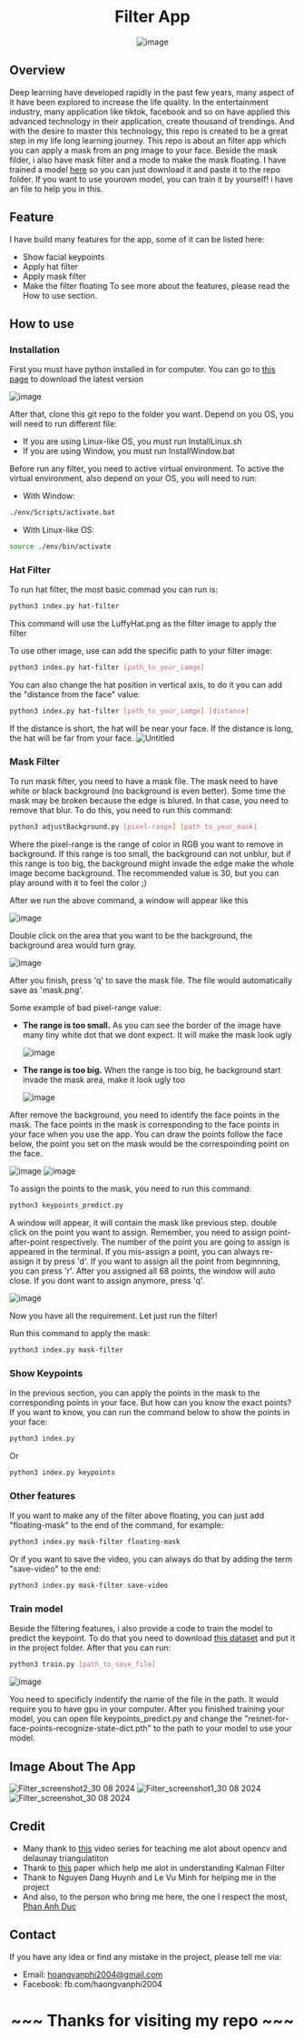 <div align="center">

  # Filter App
  ![image](https://github.com/user-attachments/assets/0cdc3ccf-2bc6-47c4-90a7-f5cabf339642)

</div>

## Overview
Deep learning have developed rapidly in the past few years, many aspect of it have been explored to increase the life quality. In the entertainment industry, many application like tiktok, facebook and so on have applied this advanced technology in their application, create thousand of trendings. And with the desire to master this technology, this repo is created to be a great step in my life long learning journey. This repo is about an filter app which you can apply a mask from an png image to your face. Beside the mask filder, i also have mask filter and a mode to make the mask floating. I have trained a model <a href="https://drive.google.com/file/d/1Cu9A3EWkNJ34Zbr6U0hkQUgG4qzMaE5P/view?usp=drive_link">here</a> so you can just download it and paste it to the repo folder. If you want to use yourown model, you can train it by yourself! i have an file to help you in this.

## Feature
I have build many features for the app, some of it can be listed here:
- Show facial keypoints
- Apply hat filter
- Apply mask filter
- Make the filter floating
To see more about the features, please read the How to use section.
## How to use
### Installation
First you must have python installed in for computer. You can go to [this page](https://www.python.org/downloads/) to download the latest version 

![image](https://github.com/user-attachments/assets/cdd7de4c-d0ca-4d91-ba0c-d40d867251f8)

After that, clone this git repo to the folder you want. Depend on you OS, you will need to run different file:
- If you are using Linux-like OS, you must run InstallLinux.sh
- If you are using Window, you must run InstallWindow.bat

Before run any filter, you need to active virtual environment. To active the virtual environment, also depend on your OS, you will need to run:
- With Window:

```bash
./env/Scripts/activate.bat
```

- With Linux-like OS:

```bash
source ./env/bin/activate
```

### Hat Filter
To run hat filter, the most basic commad you can run is:

```bash
python3 index.py hat-filter
```

This command will use the LuffyHat.png as the filter image to apply the filter

To use other image, use can add the specific path to your filter image:

```bash
python3 index.py hat-filter [path_to_your_iamge]
```

You can also change the hat position in vertical axis, to do it you can add the "distance from the face" value:

```bash
python3 index.py hat-filter [path_to_your_iamge] [distance]
```

If the distance is short, the hat will be near your face. If the distance is long, the hat will be far from your face.
![Untitled](https://github.com/user-attachments/assets/f6ec7ade-e8e6-4469-bbd5-c29ba5f7a49e)

### Mask Filter
To run mask filter, you need to have a mask file. The mask need to have white or black background (no background is even better). Some time the mask may be broken because the edge is blured. In that case, you need to remove that blur. To do this, you need to run this command:

```bash
python3 adjustBackground.py [pixel-range] [path_to_your_mask]
```

Where the pixel-range is the range of color in RGB you want to remove in background. If this range is too small, the background can not unblur, but if this range is too big, the background might invade the edge make the whole image become background. The recommended value is 30, but you can play around with it to feel the color ;)

After we run the above command, a window will appear like this

![image](https://github.com/user-attachments/assets/830b0e85-890f-4895-b965-f9eae68a6d75)

Double click on the area that you want to be the background, the background area would turn gray.

![image](https://github.com/user-attachments/assets/d53dc0b3-d317-4ec9-ae6e-514cf53eff8d)


After you finish, press 'q' to save the mask file. The file would automatically save as 'mask.png'.

Some example of bad pixel-range value:
- <b>The range is too small.</b> As you can see the border of the image have many tiny white dot that we dont expect. It will make the mask look ugly
  
  ![image](https://github.com/user-attachments/assets/65eb620a-d22d-4b26-abf1-74725ac4c2bc)
  
- <b>The range is too big.</b> When the range is too big, he background start invade the mask area, make it look ugly too

  ![image](https://github.com/user-attachments/assets/df88d0f1-cb64-43b9-99a7-0d623ddbed23)
 
After remove the background, you need to identify the face points in the mask. The face points in the mask is corresponding to the face points in your face when you use the app. You can draw the points follow the face below, the point you set on the mask would be the correspoinding point on the face.   

![image](https://github.com/user-attachments/assets/04bba697-70ca-4b35-9b25-271f8489688d)   ![image](https://github.com/user-attachments/assets/db03c009-02f6-4e31-ab62-2a7fe9c644ea)

To assign the points to the mask, you need to run this command:

```bash
python3 keypoints_predict.py
```

A window will appear, it will contain the mask like previous step. double click on the point you want to assign. Remember, you need to assign point-after-point respectively. The number of the point you are going to assign is appeared in the terminal. If you mis-assign a point, you can always re-assign it by press 'd'. If you want to assign all the point from beginnning, you can press 'r'. After you assigned all 68 points, the window will auto close. If you dont want to assign anymore, press 'q'.

![image](https://github.com/user-attachments/assets/203e9894-cac9-4869-86f3-c04224f0e6c6)

Now you have all the requirement. Let just run the filter!

Run this command to apply the mask:

```bash
python3 index.py mask-filter
```

### Show Keypoints 
In the previous section, you can apply the points in the mask to the corresponding points in your face. But how can you know the exact points? If you want to know, you can run the command below to show the points in your face:

```bash
python3 index.py 
```

Or 

```bash
python3 index.py keypoints
```
### Other features
If you want to make any of the filter above floating, you can just add "floating-mask" to the end of the command, for example:

```bash
python3 index.py mask-filter floating-mask
```

Or if you want to save the video, you can always do that by adding the term "save-video" to the end:

```bash
python3 index.py mask-filter save-video
```

### Train model
Beside the filtering features, i also provide a code to train the model to predict the keypoint. To do that you need to download <a href="https://ibug.doc.ic.ac.uk/resources/facial-point-annotations/">this dataset</a> and put it in the project folder. After that you can run:

```bash
python3 train.py [path_to_save_file]
```
![image](https://github.com/user-attachments/assets/aaec1f38-9107-462a-bf94-a996556948d0)

You need to specificly indentify the name of the file in the path. It would require you to have gpu in your computer. After you finished training your model, you can open file keypoints_predict.py and change the "resnet-for-face-points-recognize-state-dict.pth" to the path to your model to use your model.

## Image About The App
![Filter_screenshot2_30 08 2024](https://github.com/user-attachments/assets/f3d54b72-e641-415b-8330-7ffb82abb465)
![Filter_screenshot1_30 08 2024](https://github.com/user-attachments/assets/afa2dac8-8f59-45ae-a9a5-13206ba4c0e1)
![Filter_screenshot_30 08 2024](https://github.com/user-attachments/assets/84b844f3-0667-4379-8593-39a3930d5d43)

## Credit
- Many thank to <a href="https://www.youtube.com/watch?v=dK-KxuPi768">this</a> video series for teaching me alot about opencv and delaunay triangulatiton 
- Thank to <a href="https://abel.math.harvard.edu/archive/116_fall_03/handouts/kalman.pdf">this</a> paper which help me alot in understanding Kalman Filter 
- Thank to Nguyen Dang Huynh and Le Vu Minh for helping me in the project
- And also, to the person who bring me here, the one I respect the most, <a href="https://github.com/PAD2003"> Phan Anh Duc </a>

## Contact
If you have any idea or find any mistake in the project, please tell me via:
- Email: hoangvanphi2004@gmail.com
- Facebook: fb.com/haongvanphi2004
<div align="center">

  # ~~~ Thanks for visiting my repo ~~~
  
</div>
